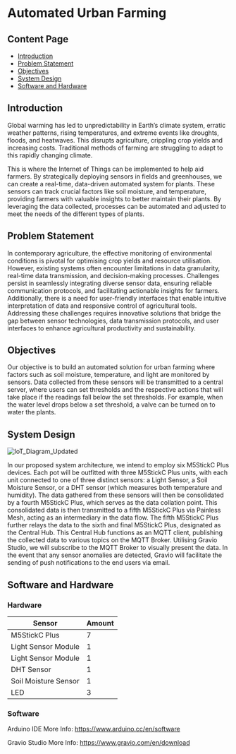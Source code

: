 # Automated Urban Farming

## Content Page
- [Introduction](#introduction)
- [Problem Statement](#problem-statement)
- [Objectives](#objectives)
- [System Design](#system-design)
- [Software and Hardware](#software-and-hardware)

## Introduction
Global warming has led to unpredictability in Earth’s climate system, erratic weather patterns, rising temperatures, and extreme events like droughts, floods, and heatwaves. This disrupts agriculture, crippling crop yields and increasing costs. Traditional methods of farming are struggling to adapt to this rapidly changing climate. 

This is where the Internet of Things can be implemented to help aid farmers. By strategically deploying sensors in fields and greenhouses, we can create a real-time, data-driven automated system for plants. These sensors can track crucial factors like soil moisture, and temperature, providing farmers with valuable insights to better maintain their plants. By leveraging the data collected, processes can be automated and adjusted to meet the needs of the different types of plants.

## Problem Statement
In contemporary agriculture, the effective monitoring of environmental conditions is pivotal for optimising crop yields and resource utilisation. However, existing systems often encounter limitations in data granularity, real-time data transmission, and decision-making processes. Challenges persist in seamlessly integrating diverse sensor data, ensuring reliable communication protocols, and facilitating actionable insights for farmers. Additionally, there is a need for user-friendly interfaces that enable intuitive interpretation of data and responsive control of agricultural tools. Addressing these challenges requires innovative solutions that bridge the gap between sensor technologies, data transmission protocols, and user interfaces to enhance agricultural productivity and sustainability.

## Objectives
Our objective is to build an automated solution for urban farming where factors such as soil moisture, temperature, and light are monitored by sensors. Data collected from these sensors will be transmitted to a central server, where users can set thresholds and the respective actions that will take place if the readings fall below the set thresholds. For example, when the water level drops below a set threshold, a valve can be turned on to water the plants.

## System Design
![IoT_Diagram_Updated](https://github.com/tisha-liu/iot-project/assets/46911283/2c737ef7-8d10-4766-bad9-203c916ba21d)

In our proposed system architecture, we intend to employ six M5StickC Plus devices. Each pot will be outfitted with three M5StickC Plus units, with each unit connected to one of three distinct sensors: a Light Sensor, a Soil Moisture Sensor, or a DHT sensor (which measures both temperature and humidity). The data gathered from these sensors will then be consolidated by a fourth M5StickC Plus, which serves as the data collation point. This consolidated data is then transmitted to a fifth M5StickC Plus via Painless Mesh, acting as an intermediary in the data flow. The fifth M5StickC Plus further relays the data to the sixth and final M5StickC Plus, designated as the Central Hub. This Central Hub functions as an MQTT client, publishing the collected data to various topics on the MQTT Broker. Utilising Gravio Studio, we will subscribe to the MQTT Broker to visually present the data. In the event that any sensor anomalies are detected, Gravio will facilitate the sending of push notifications to the end users via email.

## Software and Hardware 

### Hardware
Sensor  | Amount
------------- | -------------
M5StickC Plus   | 7
Light Sensor Module  | 1
Light Sensor Module  | 1
DHT Sensor  | 1
Soil Moisture Sensor  | 1
LED  | 3


### Software
Arduino IDE
More Info: https://www.arduino.cc/en/software

Gravio Studio
More Info: https://www.gravio.com/en/download

